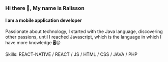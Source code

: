 ### Hi there 👋, My name is Ralisson
#### I am a mobile application developer

Passionate about technology, I started with the Java language, discovering other passions, until I reached Javascript, which is the language in which I have more knowledge 🖥😍

Skills: REACT-NATIVE / REACT / JS / HTML / CSS / JAVA / PHP
